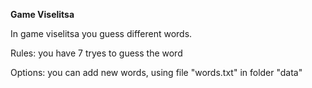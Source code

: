 **Game Viselitsa**

In game viselitsa you guess different words.

Rules: you have 7 tryes to guess the word

Options: you can add new words, using file "words.txt" in folder "data" 